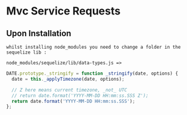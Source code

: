 # **Mvc Service Requests**

## **Upon Installation**

```
whilst installing node_modules you need to change a folder in the sequelize lib :

node_modules/sequelize/lib/data-types.js => 
```

```javascript
DATE.prototype._stringify = function _stringify(date, options) {
  date = this._applyTimezone(date, options);

  // Z here means current timezone, _not_ UTC
  // return date.format('YYYY-MM-DD HH:mm:ss.SSS Z');
  return date.format('YYYY-MM-DD HH:mm:ss.SSS');
};
```